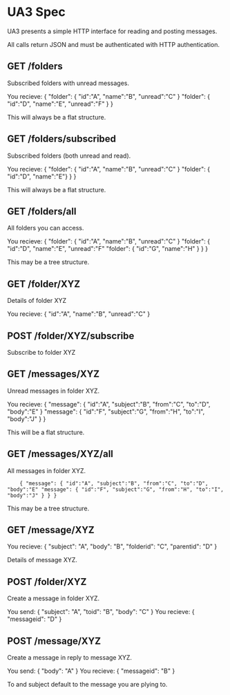 UA3 Spec
========

UA3 presents a simple HTTP interface for reading and posting messages.

All calls return JSON and must be authenticated with HTTP authentication.

## GET /folders

Subscribed folders with unread messages.

You recieve:
        { "folder": { "id":"A", "name":"B", "unread":"C" } "folder": { "id":"D", "name":"E", "unread":"F" } }

This will always be a flat structure.

## GET /folders/subscribed
Subscribed folders (both unread and read).

You recieve:
        { "folder": { "id":"A", "name":"B", "unread":"C" } "folder": { "id":"D", "name":"E"} } }

This will always be a flat structure.

## GET /folders/all

All folders you can access.

You recieve:
        {
          "folder": {
            "id":"A", "name":"B", "unread":"C"
          }
          "folder": {
            "id":"D", "name":"E", "unread":"F"
            "folder": {
              "id":"G", "name":"H"
             }
          }
        }

This may be a tree structure.

## GET /folder/XYZ
Details of folder XYZ

You recieve:
        { "id":"A", "name":"B", "unread":"C" }

## POST /folder/XYZ/subscribe
Subscribe to folder XYZ

## GET /messages/XYZ
Unread messages in folder XYZ.

You recieve:
        { "message": { "id":"A", "subject":"B", "from":"C", "to":"D", "body":"E" } "message": { "id":"F", "subject":"G", "from":"H", "to":"I", "body":"J" } }

This will be a flat structure.

## GET /messages/XYZ/all

All messages in folder XYZ.

        { "message": { "id":"A", "subject":"B", "from":"C", "to":"D", "body":"E" "message": { "id":"F", "subject":"G", "from":"H", "to":"I", "body":"J" } } }

This may be a tree structure.

## GET /message/XYZ
You recieve:
        { "subject": "A", "body": "B", "folderid": "C", "parentid": "D" }

Details of message XYZ.

## POST /folder/XYZ

Create a message in folder XYZ.

You send:
        { "subject": "A", "toid": "B", "body": "C" }
You recieve:
        { "messageid": "D" }

## POST /message/XYZ

Create a message in reply to message XYZ. 

You send:
        { "body": "A" }
You recieve:
        { "messageid": "B" }

To and subject default to the message you are plying to.